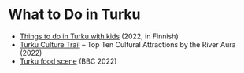 # What to Do in Turku

- [Things to do in Turku with kids](https://kissmyturku.fi/kivaa-kesatekemista-lapsille-turussa-x-22) (2022, in Finnish)
- [Turku Culture Trail](https://www.discoveringfinland.com/blog/turku-culture-trail-top-ten-cultural-gems-river-aura/) – Top Ten Cultural Attractions by the River Aura (2022)
- [Turku food scene](https://www.bbc.com/travel/article/20220821-turku-finlands-new-nordic-food-hotspot) (BBC 2022)
